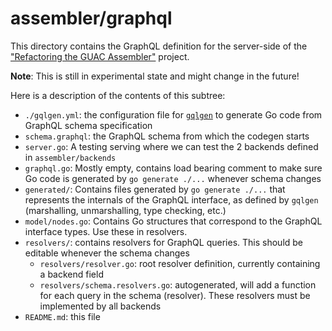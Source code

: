 assembler/graphql
=================

This directory contains the GraphQL definition for the server-side of the
["Refactoring the GUAC
Assembler"](https://docs.google.com/document/d/1yZ3-ZcfnRDWgw9uZlPuLmIHS9pNMr3DO_AEbHsDXmN8/edit?usp=sharing)
project.

**Note**: This is still in experimental state and might change in the future!

Here is a description of the contents of this subtree:

- `./gqlgen.yml`: the configuration file for
  [`gqlgen`](https://github.com/99designs/gqlgen) to generate Go code from
  GraphQL schema specification
- `schema.graphql`: the GraphQL schema from which the codegen starts
- `server.go`: A testing serving where we can test the 2 backends defined in
  `assembler/backends`
- `graphql.go`: Mostly empty, contains load bearing comment to make sure Go code
  is generated by `go generate ./...` whenever schema changes
- `generated/`: Contains files generated by `go generate ./...` that represents
  the internals of the GraphQL interface, as defined by `gqlgen` (marshalling,
  unmarshalling, type checking, etc.)
- `model/nodes.go`: Contains Go structures that correspond to the GraphQL
  interface types. Use these in resolvers.
- `resolvers/`: contains resolvers for GraphQL queries. This should be editable
  whenever the schema changes
  - `resolvers/resolver.go`: root resolver definition, currently containing a
    backend field
  - `resolvers/schema.resolvers.go`: autogenerated, will add a function for each
    query in the schema (resolver). These resolvers must be implemented by all
    backends
- `README.md`: this file
